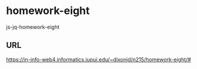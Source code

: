 # homework-eight

js-jq-homework-eight

## URL

https://in-info-web4.informatics.iupui.edu/~dixonjd/n215/homework-eight/#
